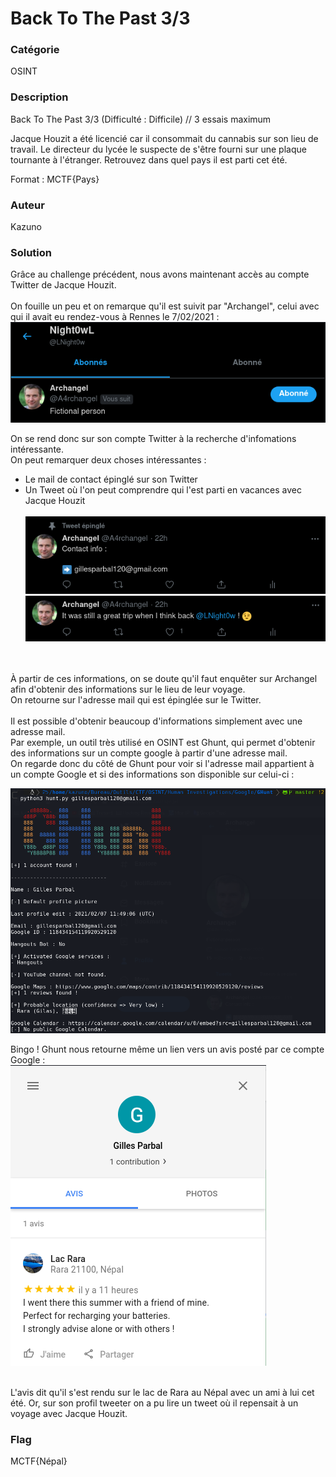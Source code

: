 # Back To The Past 3/3

### Catégorie

OSINT

### Description

Back To The Past 3/3 (Difficulté : Difficile) // 3 essais maximum

Jacque Houzit a été licencié car il consommait du cannabis sur son lieu de travail. Le directeur du lycée le suspecte de s'être fourni sur une plaque tournante à l'étranger.
Retrouvez dans quel pays il est parti cet été.

Format : MCTF{Pays} 

### Auteur 

Kazuno

### Solution

Grâce au challenge précédent, nous avons maintenant accès au compte Twitter de Jacque Houzit.<br/><br/>
On fouille un peu et on remarque qu'il est suivit par "Archangel", celui avec qui il avait eu rendez-vous à Rennes le 7/02/2021 :<br/>
![alt](images/follow.png)
<br/>

On se rend donc sur son compte Twitter à la recherche d'infomations intéressante.<br/>
On peut remarquer deux choses intéressantes :
- Le mail de contact épinglé sur son Twitter<br/>
- Un Tweet où l'on peut comprendre qui l'est parti en vacances avec Jacque Houzit<br/><br/>
![alt](images/contact.png)
![alt](images/tweet.png)
<br/>
<br/>
À partir de ces informations, on se doute qu'il faut enquêter sur Archangel afin d'obtenir des informations sur le lieu de leur voyage.<br/>
On retourne sur l'adresse mail qui est épinglée sur le Twitter.<br/><br/>
Il est possible d'obtenir beaucoup d'informations simplement avec une adresse mail.<br/>
Par exemple, un outil très utilisé en OSINT est Ghunt, qui permet d'obtenir des informations sur un compte google à partir d'une adresse mail.<br/>
On regarde donc du côté de Ghunt pour voir si l'adresse mail appartient à un compte Google et si des informations son disponible sur celui-ci :<br/>

![alt](images/ghunt.png)
<br/>

Bingo ! Ghunt nous retourne même un lien vers un avis posté par ce compte Google :<br/>
![alt](images/avis.png)
<br/><br/>

L'avis dit qu'il s'est rendu sur le lac de Rara au Népal avec un ami à lui cet été. Or, sur son profil tweeter on a pu lire un tweet où il repensait à un voyage avec Jacque Houzit.

### Flag
 
MCTF{Népal}
